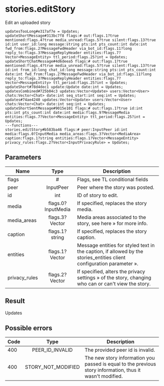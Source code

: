 # stories.editStory
Edit an uploaded story

```
updatesTooLong#e317af7e = Updates;
updateShortMessage#313bc7f8 flags:# out:flags.1?true mentioned:flags.4?true media_unread:flags.5?true silent:flags.13?true id:int user_id:long message:string pts:int pts_count:int date:int fwd_from:flags.2?MessageFwdHeader via_bot_id:flags.11?long reply_to:flags.3?MessageReplyHeader entities:flags.7?Vector<MessageEntity> ttl_period:flags.25?int = Updates;
updateShortChatMessage#4d6deea5 flags:# out:flags.1?true mentioned:flags.4?true media_unread:flags.5?true silent:flags.13?true id:int from_id:long chat_id:long message:string pts:int pts_count:int date:int fwd_from:flags.2?MessageFwdHeader via_bot_id:flags.11?long reply_to:flags.3?MessageReplyHeader entities:flags.7?Vector<MessageEntity> ttl_period:flags.25?int = Updates;
updateShort#78d4dec1 update:Update date:int = Updates;
updatesCombined#725b04c3 updates:Vector<Update> users:Vector<User> chats:Vector<Chat> date:int seq_start:int seq:int = Updates;
updates#74ae4240 updates:Vector<Update> users:Vector<User> chats:Vector<Chat> date:int seq:int = Updates;
updateShortSentMessage#9015e101 flags:# out:flags.1?true id:int pts:int pts_count:int date:int media:flags.9?MessageMedia entities:flags.7?Vector<MessageEntity> ttl_period:flags.25?int = Updates;
---functions---
stories.editStory#b583ba46 flags:# peer:InputPeer id:int media:flags.0?InputMedia media_areas:flags.3?Vector<MediaArea> caption:flags.1?string entities:flags.1?Vector<MessageEntity> privacy_rules:flags.2?Vector<InputPrivacyRule> = Updates;
```

## Parameters
| Name | Type | Description |
| ---- | :----: | ----------- |
| flags | # | Flags, see TL conditional fields |
| peer | InputPeer | Peer where the story was posted. |
| id | int | ID of story to edit. |
| media | flags.0?InputMedia | If specified, replaces the story media. |
| media_areas | flags.3?Vector<MediaArea> | Media areas associated to the story, see here » for more info. |
| caption | flags.1?string | If specified, replaces the story caption. |
| entities | flags.1?Vector<MessageEntity> | Message entities for styled text in the caption, if allowed by the stories_entities client configuration parameter ». |
| privacy_rules | flags.2?Vector<InputPrivacyRule> | If specified, alters the privacy settings » of the story, changing who can or can't view the story. |


## Result
Updates

## Possible errors
| Code | Type | Description |
| ---- | :----: | ----------- |
| 400 | PEER_ID_INVALID | The provided peer id is invalid. |
| 400 | STORY_NOT_MODIFIED | The new story information you passed is equal to the previous story information, thus it wasn't modified. |

